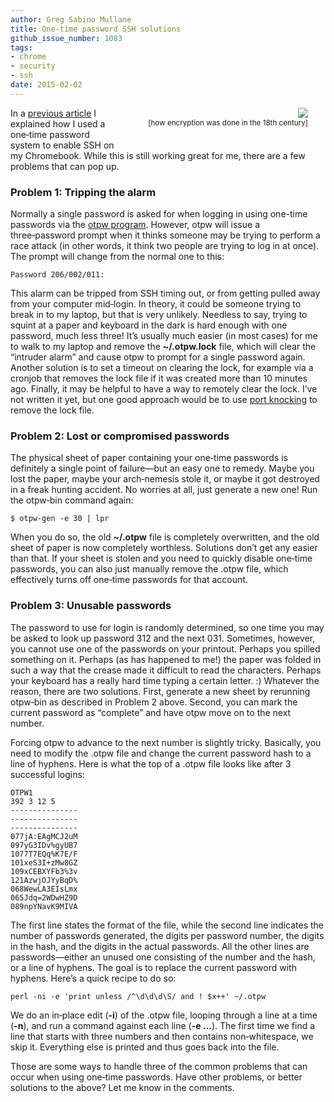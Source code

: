 ```yaml
---
author: Greg Sabino Mullane
title: One-time password SSH solutions
github_issue_number: 1083
tags:
- chrome
- security
- ssh
date: 2015-02-02
---
```


<div class="separator" style="clear: both; float:right; text-align: center; margin-bottom: 1.5em; margin-left: 3em; margin-right: 2em; "><a href="/blog/2015/02/one-time-password-ssh-solutions/image-0-big.jpeg" imageanchor="1" style="clear: right; float: right; margin-left: 1em;"><img border="0" src="/blog/2015/02/one-time-password-ssh-solutions/image-0.jpeg"/></a><br/><small>[how encryption was done in the 18th century]</small></div>

In a [previous article](/blog/2015/01/ssh-one-time-passwords-otpw-on) I explained how I used a one‑time password system to enable SSH on my Chromebook. While this is still working great for me, there are a few problems that can pop 
up.

### Problem 1: Tripping the alarm

Normally a single password is asked for when logging in using one-time passwords via the [otpw program](https://www.cl.cam.ac.uk/~mgk25/otpw.html). However, otpw will issue a three‑password prompt when it thinks someone may be trying to perform a race attack (in other words, it think two people are trying to log in at once). The prompt will change from the normal one to this:

```
Password 206/002/011:
```

This alarm can be tripped from SSH timing out, or from getting pulled away from your computer mid‑login. In theory, it could be someone trying to break in to my laptop, but that is very unlikely. Needless to say, trying to squint at a paper and keyboard in the dark is hard enough with one password, much less three! It’s usually much easier (in most cases) for me to walk to my laptop and remove the **~/.otpw.lock** file, which will clear the “intruder alarm” and cause otpw to prompt for a single password again. Another solution is to set a timeout on clearing the lock, for example via a cronjob that removes the lock file if it was created more than 10 minutes ago. Finally, it may be helpful to have a way to remotely clear the lock. I’ve not written it yet, but one good approach would be to use [port knocking](http://portknocking.org/) to remove the lock file.

### Problem 2: Lost or compromised passwords

The physical sheet of paper containing your one‑time passwords is definitely a single point of failure—​but an easy one to remedy. Maybe you lost the paper, maybe your arch‑nemesis stole it, or maybe it got destroyed in a freak hunting accident. No worries at all, just generate a new one! Run the otpw‑bin command again:

```
$ otpw-gen -e 30 | lpr
```

When you do so, the old **~/.otpw** file is completely overwritten, and the old sheet of paper is now completely worthless. Solutions don’t get any easier than that. If your sheet is stolen and you need to quickly disable one‑time passwords, you can also just manually remove the .otpw file, which effectively turns off one‑time passwords for that account.

### Problem 3: Unusable passwords

The password to use for login is randomly determined, so one time you may be asked to look up password 312 and the next 031. Sometimes, however, you cannot use one of the passwords on your printout. Perhaps you spilled something on it. Perhaps (as has happened to me!) the paper was folded in such a way that the crease made it difficult to read the characters. Perhaps your keyboard has a really hard time typing a certain letter. :) Whatever the reason, there are two solutions. First, generate a new sheet by rerunning otpw‑bin as described in Problem 2 above. Second, you can mark the current password as “complete” and have otpw move on to the next number.

Forcing otpw to advance to the next number is slightly tricky. Basically, you need to modify the .otpw file and change the current password hash to a line of hyphens. Here is what the top of a .otpw file looks like after 3 successful logins:

```
OTPW1
392 3 12 5
---------------
---------------
---------------
077jA:EAgMCJ2uM
097yG3IDv%gyUB7
1077T7EQq%K7E/F
101xeS3I+zMw8GZ
109xCEBXYFb3%3v
121AzwjOJYyBqD%
068WewLA3EIsLmx
065Jdq=2WDwHZ9D
089npYNavK9MIVA
```

The first line states the format of the file, while the second line indicates the number of passwords generated, the digits per password number, the digits in the hash, and the digits in the actual passwords. All the other lines are passwords—​either an unused one consisting of the number and the hash, or a line of hyphens. The goal is to replace the current password with hyphens. Here’s a quick recipe to do so:

```
perl -ni -e 'print unless /^\d\d\d\S/ and ! $x++' ~/.otpw
```

We do an in‑place edit (**-i**) of the .otpw file, looping through a line at a time (**-n**), and run a command against each line (**-e ...**). The first time we find a line that starts with three numbers and then contains non‑whitespace, we skip it. Everything else is printed and thus goes back into the file.

Those are some ways to handle three of the common problems that can occur when using one‑time passwords. Have other problems, or better solutions to the above? Let me know in the comments.
